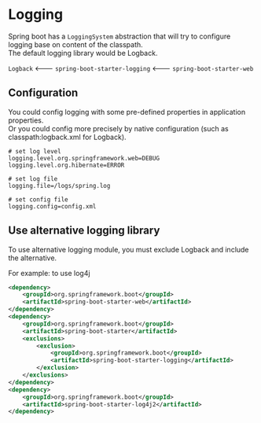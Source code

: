 # Logging

Spring boot has a `LoggingSystem` abstraction that will try to configure logging base on content of the classpath.  
The default logging library would be Logback.  

`Logback` <--- `spring-boot-starter-logging` <--- `spring-boot-starter-web`

## Configuration

You could config logging with some pre-defined properties in application properties.  
Or you could config more precisely by native configuration (such as classpath:logback.xml for Logback).

```properties
# set log level
logging.level.org.springframework.web=DEBUG
logging.level.org.hibernate=ERROR

# set log file
logging.file=/logs/spring.log

# set config file
logging.config=config.xml
```

## Use alternative logging library

To use alternative logging module, you must exclude Logback and include the alternative.

For example: to use log4j

```xml
<dependency>
    <groupId>org.springframework.boot</groupId>
    <artifactId>spring-boot-starter-web</artifactId>
</dependency>
<dependency>
    <groupId>org.springframework.boot</groupId>
    <artifactId>spring-boot-starter</artifactId>
    <exclusions>
        <exclusion>
            <groupId>org.springframework.boot</groupId>
            <artifactId>spring-boot-starter-logging</artifactId>
        </exclusion>
    </exclusions>
</dependency>
<dependency>
    <groupId>org.springframework.boot</groupId>
    <artifactId>spring-boot-starter-log4j2</artifactId>
</dependency>
```
